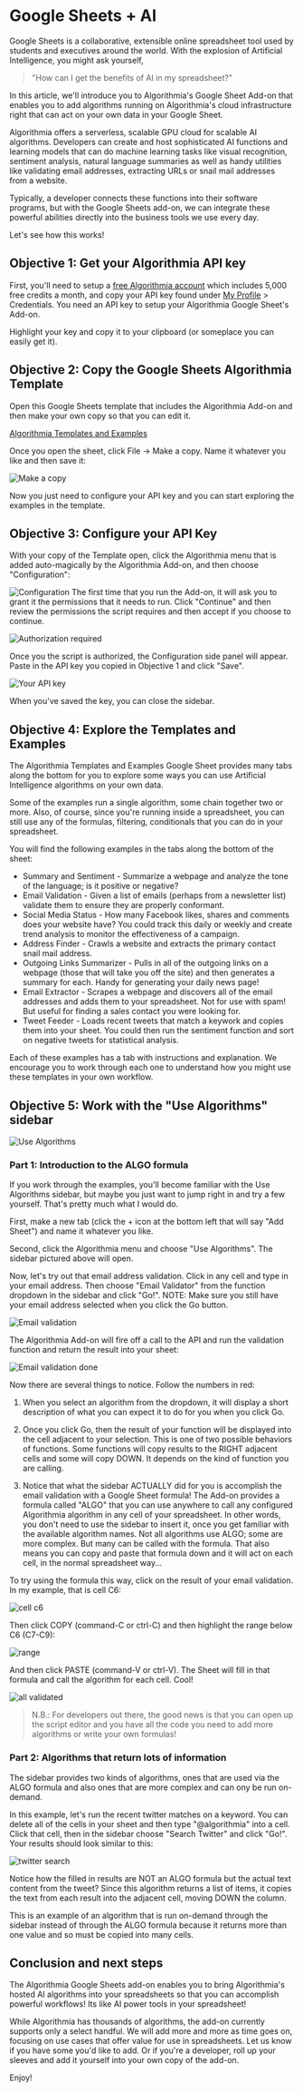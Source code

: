 # Google Sheets + AI

Google Sheets is a collaborative, extensible online spreadsheet tool used by students and executives around the world. With the explosion of Artificial Intelligence, you might ask yourself, 

> "How can I get the benefits of AI in my spreadsheet?"

In this article, we'll introduce you to Algorithmia's Google Sheet Add-on that enables you to add algorithms running on Algorithmia's cloud infrastructure right that can act on your own data in your Google Sheet.

Algorithmia offers a serverless, scalable GPU cloud for scalable AI algorithms. Developers can create and host sophisticated AI functions and learning models that can do machine learning tasks like visual recognition, sentiment analysis, natural language summaries as well as handy utilities like validating email addresses, extracting URLs or snail mail addresses from a website. 

Typically, a developer connects these functions into their software programs, but with the Google Sheets add-on, we can integrate these powerful abilities directly into the business tools we use every day.

Let's see how this works!

## Objective 1: Get your Algorithmia API key
First, you'll need to setup a [free Algorithmia account](https://algorithmia.com/signup) which includes 5,000 free credits a month, and copy your API key found under [My Profile](https://algorithmia.com/user#credentials) > Credentials. You need an API key to setup your Algorithmia Google Sheet's Add-on. 

Highlight your key and copy it to your clipboard (or someplace you can easily get it).

## Objective 2: Copy the Google Sheets Algorithmia Template

Open this Google Sheets template that includes the Algorithmia Add-on and then make your own copy so that you can edit it.

[Algorithmia Templates and Examples](https://docs.google.com/spreadsheets/d/1aqQTLqrGcKoro52X50U7npOvgj0AD33azWh_3XpZbD0/edit?usp=sharing)

Once you open the sheet, click File -> Make a copy. Name it whatever you like and then save it:

![Make a copy](images/makeacopy.png)

Now you just need to configure your API key and you can start exploring the examples in the template.

## Objective 3: Configure your API Key
With your copy of the Template open, click the Algorithmia menu that is added auto-magically by the Algorithmia Add-on, and then choose "Configuration":

![Configuration](images/configure.png)
The first time that you run the Add-on, it will ask you to grant it the permissions that it needs to run. Click "Continue" and then review the permissions the script requires and then accept if you choose to continue.

![Authorization required](images/authrequired.png)

Once you the script is authorized, the Configuration side panel will appear. Paste in the API key you copied in Objective 1 and click "Save".

![Your API key](images/configure_sidebar.png)

When you've saved the key, you can close the sidebar.

## Objective 4: Explore the Templates and Examples
The Algorithmia Templates and Examples Google Sheet provides many tabs along the bottom for you to explore some ways you can use Artificial Intelligence algorithms on your own data.

Some of the examples run a single algorithm, some chain together two or more. Also, of course, since you're running inside a spreadsheet, you can still use any of the formulas, filtering, conditionals that you can do in your spreadsheet.

You will find the following examples in the tabs along the bottom of the sheet:
* Summary and Sentiment - Summarize a webpage and analyze the tone of the language; is it positive or negative?
* Email Validation - Given a list of emails (perhaps from a newsletter list) validate them to ensure they are properly conformant.
* Social Media Status - How many Facebook likes, shares and comments does your website have? You could track this daily or weekly and create trend analysis to monitor the effectiveness of a campaign.
* Address Finder - Crawls a website and extracts the primary contact snail mail address.
* Outgoing Links Summarizer - Pulls in all of the outgoing links on a webpage (those that will take you off the site) and then generates a summary for each. Handy for generating your daily news page!
* Email Extractor - Scrapes a webpage and discovers all of the email addresses and adds them to your spreadsheet. Not for use with spam! But useful for finding a sales contact you were looking for.
* Tweet Feeder - Loads recent tweets that match a keywork and copies them into your sheet. You could then run the sentiment function and sort on negative tweets for statistical analysis.

Each of these examples has a tab with instructions and explanation. We encourage you to work through each one to understand how you might use these templates in your own workflow.

## Objective 5: Work with the "Use Algorithms" sidebar
![Use Algorithms](images/use_algorithms.png)

### Part 1: Introduction to the ALGO formula

If you work through the examples, you'll become familiar with the Use Algorithms sidebar, but maybe you just want to jump right in and try a few yourself. That's pretty much what I would do.

First, make a new tab (click the + icon at the bottom left that will say "Add Sheet") and name it whatever you like.

Second, click the Algorithmia menu and choose "Use Algorithms". The sidebar pictured above will open.

Now, let's try out that email address validation. Click in any cell and type in your email address. Then choose "Email Validator" from the function dropdown in the sidebar and click "Go!". NOTE: Make sure you still have your email address selected when you click the Go button.

![Email validation](images/validate_email.png)

The Algorithmia Add-on will fire off a call to the API and run the validation function and return the result into your sheet:

![Email validation done](images/validate_email2.png)

Now there are several things to notice. Follow the numbers in red:

1. When you select an algorithm from the dropdown, it will display a short description of what you can expect it to do for you when you click Go.

2. Once you click Go, then the result of your function will be displayed into the cell adjacent to your selection. This is one of two possible behaviors of functions. Some functions will copy results to the RIGHT adjacent cells and some will copy DOWN. It depends on the kind of function you are calling.

3. Notice that what the sidebar ACTUALLY did for you is accomplish the email validation with a Google Sheet formula! The Add-on provides a formula called "ALGO" that you can use anywhere to call any configured Algorithmia algorithm in any cell of your spreadsheet. In other words, you don't need to use the sidebar to insert it, once you get familiar with the available algorithm names. Not all algorithms use ALGO; some are more complex. But many can be called with the formula. That also means you can copy and paste that formula down and it will act on each cell, in the normal spreadsheet way...

To try using the formula this way, click on the result of your email validation. In my example, that is cell C6:

![cell c6](images/c6.png)

Then click COPY (command-C or ctrl-C) and then highlight the range below C6 (C7-C9):

![range](images/c6_range.png)

And then click PASTE (command-V or ctrl-V). The Sheet will fill in that formula and call the algorithm for each cell. Cool!

![all validated](images/c6_2.png)


>N.B.: For developers out there, the good news is that you can open up the script editor and you have all the code you need to add more algorithms or write your own formulas!

### Part 2: Algorithms that return lots of information

The sidebar provides two kinds of algorithms, ones that are used via the ALGO formula and also ones that are more complex and can ony be run on-demand.

In this example, let's run the recent twitter matches on a keyword. You can delete all of the cells in your sheet and then type "@algorithmia" into a cell. Click that cell, then in the sidebar choose "Search Twitter" and click "Go!". Your results should look similar to this: 

![twitter search](images/twitter_search.png)

Notice how the filled in results are NOT an ALGO formula but the actual text content from the tweet? Since this algorithm returns a list of items, it copies the text from each result into the adjacent cell, moving DOWN the column.

This is an example of an algorithm that is run on-demand through the sidebar instead of through the ALGO formula because it returns more than one value and so must be copied into many cells.

## Conclusion and next steps

The Algorithmia Google Sheets add-on enables you to bring Algorithmia's hosted AI algorithms into your spreadsheets so that you can accomplish powerful workflows! Its like AI power tools in your spreadsheet!

While Algorithmia has thousands of algorithms, the add-on currently supports only a select handful. We will add more and more as time goes on, focusing on use cases that offer value for use in spreadsheets. Let us know if you have some you'd like to add. Or if you're a developer, roll up your sleeves and add it yourself into your own copy of the add-on. 

Enjoy!



